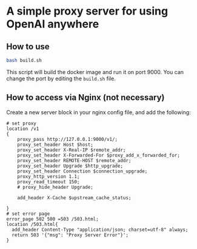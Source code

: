 # A simple proxy server for using OpenAI anywhere

## How to use
```bash
bash build.sh
```
This script will build the docker image and run it on port 9000. You can change the port by editing the `build.sh` file.

## How to access via Nginx (not necessary)
Create a new server block in your nginx config file, and add the following:
```nginx
# set proxy
location /v1
{
    proxy_pass http://127.0.0.1:9000/v1/;
    proxy_set_header Host $host;
    proxy_set_header X-Real-IP $remote_addr;
    proxy_set_header X-Forwarded-For $proxy_add_x_forwarded_for;
    proxy_set_header REMOTE-HOST $remote_addr;
    proxy_set_header Upgrade $http_upgrade;
    proxy_set_header Connection $connection_upgrade;
    proxy_http_version 1.1;
    proxy_read_timeout 150;
    # proxy_hide_header Upgrade;

    add_header X-Cache $upstream_cache_status;

}
# set error page
error_page 502 500 =503 /503.html;
location /503.html{
  add_header Content-Type "application/json; charset=utf-8" always;
  return 503 '{"msg": "Proxy Server Error"}';
}
```